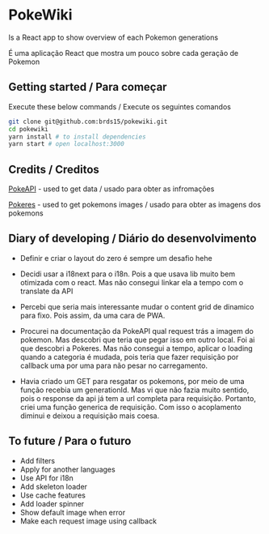 # PokeWiki 

Is a React app to show overview of each Pokemon generations

É uma aplicação React que mostra um pouco sobre cada geração de Pokemon

## Getting started / Para começar
Execute these below commands / Execute os seguintes comandos

```sh
git clone git@github.com:brds15/pokewiki.git
cd pokewiki 
yarn install # to install dependencies
yarn start # open localhost:3000
```

## Credits / Creditos

[PokeAPI](https://pokeapi.co/) - used to get data / usado para obter as infromações

[Pokeres](https://pokeres.bastionbot.org/) - used to get pokemons images / usado para obter as imagens dos pokemons

## Diary of developing / Diário do desenvolvimento

- Definir e criar o layout do zero é sempre um desafio hehe

- Decidi usar a i18next para o i18n. Pois a que usava lib muito bem otimizada com o react. Mas não consegui linkar ela a tempo com o translate da API

- Percebi que seria mais interessante mudar o content grid de dinamico para fixo. Pois assim, da uma cara de PWA.

- Procurei na documentação da PokeAPI qual request trás a imagem do pokemon. Mas descobri que teria que pegar isso em outro local. Foi ai que descobri a Pokeres. Mas não consegui a tempo, aplicar o loading quando a categoria é mudada, pois teria que fazer requisição por callback uma por uma para não pesar no carregamento.

- Havia criado um GET para resgatar os pokemons, por meio de uma função recebia um generationId. Mas vi que não fazia muito sentido, pois o response da api já tem a url completa para requisição. Portanto, criei uma função generica de requisição. Com isso o acoplamento diminui e deixou a requisição mais coesa.


## To future / Para o futuro
- Add filters
- Apply for another languages
- Use API for i18n
- Add skeleton loader
- Use cache features
- Add loader spinner
- Show default image when error
- Make each request image using callback
